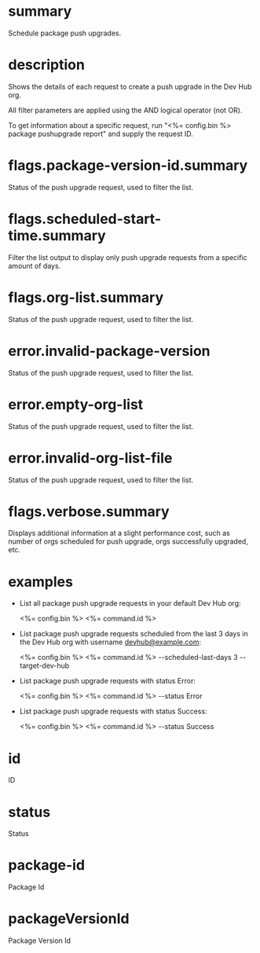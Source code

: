 # summary

Schedule package push upgrades.

# description

Shows the details of each request to create a push upgrade in the Dev Hub org.

All filter parameters are applied using the AND logical operator (not OR).

To get information about a specific request, run "<%= config.bin %> package pushupgrade report" and supply the request ID.

# flags.package-version-id.summary

Status of the push upgrade request, used to filter the list.

# flags.scheduled-start-time.summary

Filter the list output to display only push upgrade requests from a specific amount of days.

# flags.org-list.summary

Status of the push upgrade request, used to filter the list.

# error.invalid-package-version

Status of the push upgrade request, used to filter the list.

# error.empty-org-list

Status of the push upgrade request, used to filter the list.

# error.invalid-org-list-file

Status of the push upgrade request, used to filter the list.

# flags.verbose.summary

Displays additional information at a slight performance cost, such as number of orgs scheduled for push upgrade, orgs successfully upgraded, etc.

# examples

- List all package push upgrade requests in your default Dev Hub org:

  <%= config.bin %> <%= command.id %>

- List package push upgrade requests scheduled from the last 3 days in the Dev Hub org with username devhub@example.com:

  <%= config.bin %> <%= command.id %> --scheduled-last-days 3 --target-dev-hub

- List package push upgrade requests with status Error:

  <%= config.bin %> <%= command.id %> --status Error

- List package push upgrade requests with status Success:

  <%= config.bin %> <%= command.id %> --status Success

# id

ID

# status

Status

# package-id

Package Id

# packageVersionId

Package Version Id
